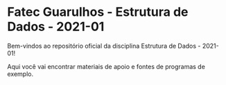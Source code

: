 # Fatec Guarulhos - Estrutura de Dados - 2021-01

Bem-vindos ao repositório oficial da disciplina Estrutura de Dados - 2021-01!

Aqui você vai encontrar materiais de apoio e fontes de programas de exemplo.
